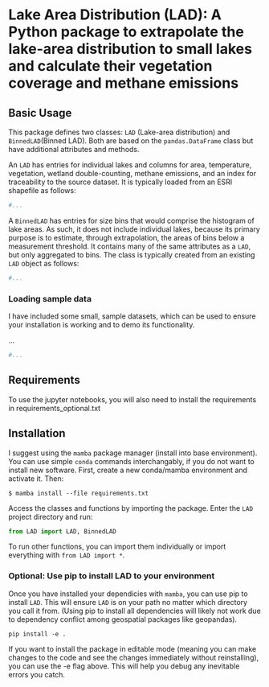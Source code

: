 # Lake Area Distribution (LAD): A Python package to extrapolate the lake-area distribution to small lakes and calculate their vegetation coverage and methane emissions

## Basic Usage

This package defines two classes: `LAD` (Lake-area distribution) and `BinnedLAD`(Binned LAD). Both are based on the `pandas.DataFrame` class but have additional attributes and methods. 

An `LAD` has entries for individual lakes and columns for area, temperature, vegetation, wetland double-counting, methane emissions, and an index for traceability to the source dataset. It is typically loaded from an ESRI shapefile as follows:

```python
#...
```

A `BinnedLAD` has entries for size bins that would comprise the histogram of lake areas. As such, it does not include individual lakes, because its primary purpose is to estimate, through extrapolation, the areas of bins below a measurement threshold. It contains many of the same attributes as a `LAD`, but only aggregated to bins. The class is typically created from an existing `LAD` object as follows:

```python
#...
```

### Loading sample data

I have included some small, sample datasets, which can be used to ensure your installation is working and to demo its functionality.

...

```python
#...
```

## Requirements

To use the jupyter notebooks, you will also need to install the requirements in requirements_optional.txt

## Installation

I suggest using the `mamba` package manager (install into base environment). You can use simple `conda` commands interchangably, if you do not want to install new software. First, create a new conda/mamba environment and activate it. Then:

```shell
$ mamba install --file requirements.txt
```

Access the classes and functions by importing the package. Enter the `LAD` project directory and run:

```python
from LAD import LAD, BinnedLAD
```

To run other functions, you can import them individually or import everything with `from LAD import *`.

### Optional: Use pip to install LAD to your environment 

Once you have installed your dependicies with `mamba`, you can use pip to install `LAD`. This will ensure `LAD` is on your path no matter which directory you call it from. (Using pip to install all dependencies will likely not work due to dependency conflict among geospatial packages like geopandas).

```shell
pip install -e .
```

If you want to install the package in editable mode (meaning you can make changes to the code and see the changes immediately without reinstalling), you can use the -e flag above. This will help you debug any inevitable errors you catch.

